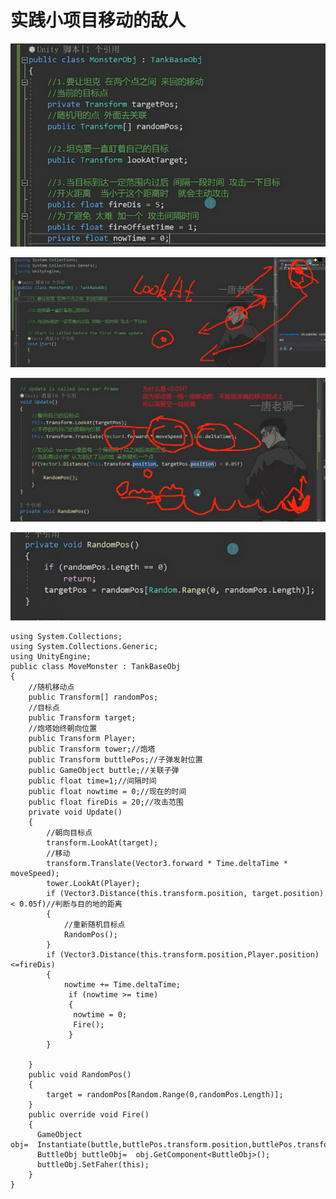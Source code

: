 # 实践小项目移动的敌人

![535b28e01d8030bf41b6fb30e47bbacc.png](image/535b28e01d8030bf41b6fb30e47bbacc.png)

![7f0e28057544db7d552a055ba46ebc7f.png](image/7f0e28057544db7d552a055ba46ebc7f.png)

![06b8ee9fa56b426cdaf40764ae1af3e2.png](image/06b8ee9fa56b426cdaf40764ae1af3e2.png)

![0f69c3f9d9b4d777c1bbc8067a3b07da.png](image/0f69c3f9d9b4d777c1bbc8067a3b07da.png)

```
using System.Collections;
using System.Collections.Generic;
using UnityEngine;
public class MoveMonster : TankBaseObj
{
    //随机移动点
    public Transform[] randomPos;
    //目标点
    public Transform target;
    //炮塔始终朝向位置
    public Transform Player;
    public Transform tower;//炮塔
    public Transform buttlePos;//子弹发射位置
    public GameObject buttle;//关联子弹
    public float time=1;//间隔时间
    public float nowtime = 0;//现在的时间
    public float fireDis = 20;//攻击范围
    private void Update()
    {
        //朝向目标点
        transform.LookAt(target);
        //移动
        transform.Translate(Vector3.forward * Time.deltaTime * moveSpeed);
        tower.LookAt(Player);
        if (Vector3.Distance(this.transform.position, target.position) < 0.05f)//判断与目的地的距离
        {
            //重新随机目标点
            RandomPos();
        }
        if (Vector3.Distance(this.transform.position,Player.position)<=fireDis)
        {
            nowtime += Time.deltaTime;
             if (nowtime >= time)
             {
              nowtime = 0;
              Fire();
             }
        }
        
    }
    public void RandomPos()
    {
        target = randomPos[Random.Range(0,randomPos.Length)];
    }
    public override void Fire()
    {
      GameObject obj=  Instantiate(buttle,buttlePos.transform.position,buttlePos.transform.rotation);
      ButtleObj buttleObj=  obj.GetComponent<ButtleObj>();
      buttleObj.SetFaher(this);
    }
}
```
